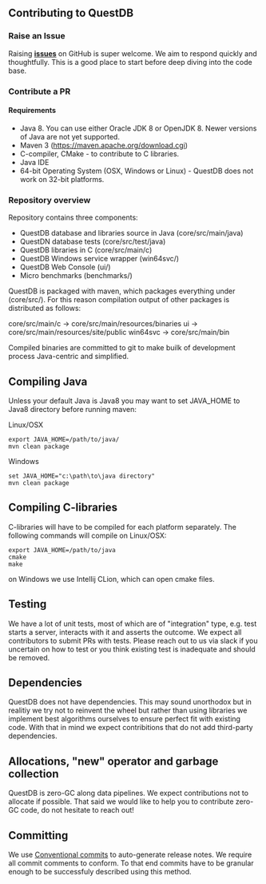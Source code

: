 ## Contributing to QuestDB

### Raise an Issue

Raising **[issues](https://github.com/questdb/questdb/issues)** on GitHub is super welcome. We aim to respond quickly and thoughtfully. This is a good place to start before deep diving into the code base.

### Contribute a PR

#### Requirements

- Java 8. You can use either Oracle JDK 8 or OpenJDK 8. Newer versions of Java are not yet supported.
- Maven 3 (https://maven.apache.org/download.cgi)
- C-compiler, CMake - to contribute to C libraries.
- Java IDE
- 64-bit Operating System (OSX, Windows or Linux) - QuestDB does not work on 32-bit platforms.

### Repository overview

Repository contains three components:
- QuestDB database and libraries source in Java (core/src/main/java)
- QuestDN database tests (core/src/test/java)
- QuestDB libraries in C (core/src/main/c)
- QuestDB Windows service wrapper (win64svc/)
- QuestDB Web Console (ui/)
- Micro benchmarks (benchmarks/)

QuestDB is packaged with maven, which packages everything under (core/src/). For this reason compilation output of
other packages is distributed as follows:

core/src/main/c -> core/src/main/resources/binaries
ui -> core/src/main/resources/site/public
win64svc -> core/src/main/bin

Compiled binaries are committed to git to make builk of development process Java-centric and simplified.

## Compiling Java

Unless your default Java is Java8 you may want to set JAVA_HOME to Java8 directory before running maven:

Linux/OSX
```text
export JAVA_HOME=/path/to/java/
mvn clean package
```

Windows
```text
set JAVA_HOME="c:\path\to\java directory"
mvn clean package
```

## Compiling C-libraries

C-libraries will have to be compiled for each platform separately. The following commands will compile on Linux/OSX:

```text
export JAVA_HOME=/path/to/java
cmake
make
```

on Windows we use Intellij CLion, which can open cmake files.

## Testing

We have a lot of unit tests, most of which are of "integration" type, e.g. test starts a server, interacts with it and asserts the outcome. We expect all contributors to submit PRs with tests. Please reach out to us via slack if you uncertain on how to test or you think existing test is inadequate and should be removed.

## Dependencies

QuestDB does not have dependencies. This may sound unorthodox but in realitiy we try not to reinvent the wheel but rather than using libraries we
implement best algorithms ourselves to ensure perfect fit with existing code. With that in mind we expect contribitions that do not add third-party dependencies.

## Allocations, "new" operator and garbage collection

QuestDB is zero-GC along data pipelines. We expect contributions not to allocate if possible. That said we would like to help you to
contribute zero-GC code, do not hesitate to reach out!

## Committing

We use [Conventional commits](https://www.conventionalcommits.org/en/v1.0.0/) to auto-generate release notes. We require all commit comments to conform. To that end commits have to be granular enough to be successfuly described using this method.
